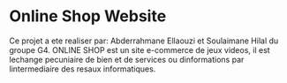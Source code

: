 # Online Shop Website 

Ce projet a ete realiser par: Abderrahmane Ellaouzi et Soulaimane Hilal du groupe G4.
ONLINE SHOP est un site  e-commerce de jeux videos, il est lechange pecuniaire de bien et de services ou dinformations par lintermediaire des resaux informatiques.





